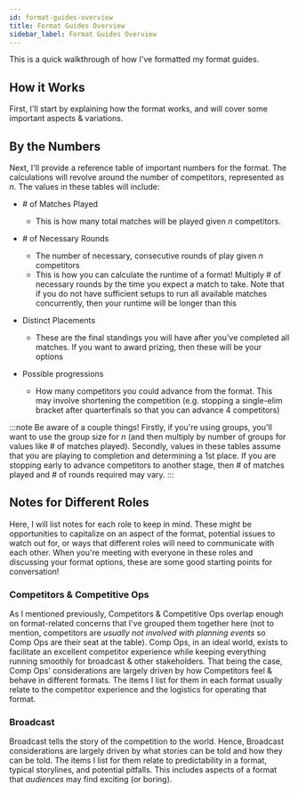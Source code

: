 ```yaml
---
id: format-guides-overview
title: Format Guides Overview
sidebar_label: Format Guides Overview
---
```


This is a quick walkthrough of how I've formatted my format guides.

## How it Works

First, I'll start by explaining how the format works, and will cover some important aspects & variations.

## By the Numbers

Next, I'll provide a reference table of important numbers for the format.
The calculations will revolve around the number of competitors, represented as *n*.
The values in these tables will include:

* \# of Matches Played
  * This is how many total matches will be played given *n* competitors.
* \# of Necessary Rounds
  * The number of necessary, consecutive rounds of play given *n* competitors
  * This is how you can calculate the runtime of a format! Multiply # of necessary rounds by the time you expect a match to take. Note that if you do not have sufficient setups to run all available matches concurrently, then your runtime will be longer than this

* Distinct Placements
  * These are the final standings you will have after you've completed all matches. If you want to award prizing, then these will be your options
* Possible progressions
  * How many competitors you could advance from the format. This may involve shortening the competition (e.g. stopping a single-elim bracket after quarterfinals so that you can advance 4 competitors)

:::note
Be aware of a couple things!
Firstly, if you're using groups, you'll want to use the group size for *n* (and then multiply by number of groups for values like # of matches played). Secondly, values in these tables assume that you are playing to completion and determining a 1st place.
If you are stopping early to advance competitors to another stage, then # of matches played and # of rounds required may vary.
:::

## Notes for Different Roles

Here, I will list notes for each role to keep in mind.
These might be opportunities to capitalize on an aspect of the format, potential issues to watch out for, or ways that different roles will need to communicate with each other.
When you're meeting with everyone in these roles and discussing your format options, these are some good starting points for conversation!

### Competitors & Competitive Ops

As I mentioned previously, Competitors & Competitive Ops overlap enough on format-related concerns that I've grouped them together here (not to mention, competitors are *usually not involved with planning events* so Comp Ops are their seat at the table).
Comp Ops, in an ideal world, exists to facilitate an excellent competitor experience while keeping everything running smoothly for broadcast & other stakeholders.
That being the case, Comp Ops' considerations are largely driven by how Competitors feel & behave in different formats.
The items I list for them in each format usually relate to the competitor experience and the logistics for operating that format.

### Broadcast

Broadcast tells the story of the competition to the world.
Hence, Broadcast considerations are largely driven by what stories can be told and how they can be told.
The items I list for them relate to predictability in a format, typical storylines, and potential pitfalls.
This includes aspects of a format that *audiences* may find exciting (or boring).

